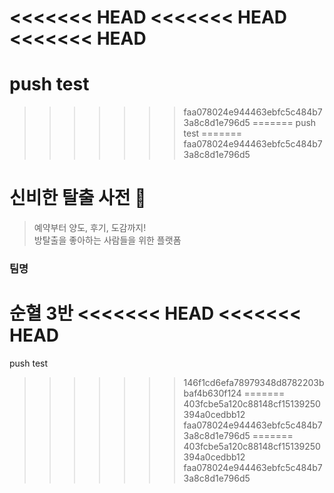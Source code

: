 <<<<<<< HEAD
<<<<<<< HEAD
<<<<<<< HEAD
=======
push test
=======
>>>>>>> faa078024e944463ebfc5c484b73a8c8d1e796d5
=======
push test
=======
>>>>>>> faa078024e944463ebfc5c484b73a8c8d1e796d5
# 신비한 탈출 사전 📖

> 예약부터 양도, 후기, 도감까지! <br>
> 방탈출을 좋아하는 사람들을 위한 플랫폼

### 팀명
순혈 3반
<<<<<<< HEAD
<<<<<<< HEAD
=======
push test
>>>>>>> 146f1cd6efa78979348d8782203bbaf4b630f124
=======
>>>>>>> 403fcbe5a120c88148cf15139250394a0cedbb12
>>>>>>> faa078024e944463ebfc5c484b73a8c8d1e796d5
=======
>>>>>>> 403fcbe5a120c88148cf15139250394a0cedbb12
>>>>>>> faa078024e944463ebfc5c484b73a8c8d1e796d5
